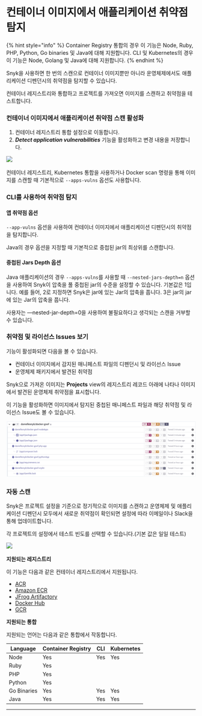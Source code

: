 # 컨테이너 이미지에서 애플리케이션 취약점 탐지

{% hint style="info" %}
Container Registry 통합의 경우 이 기능은 Node, Ruby, PHP, Python, Go binaries 및 Java에 대해 지원합니다. CLI 및 Kubernetes의 경우 이 기능은 Node, Golang 및 Java에 대해 지원합니다.
{% endhint %}

Snyk을 사용하면 한 번의 스캔으로 컨테이너 이미지뿐만 아니라 운영체제에서도 애플리케이션 디펜던시의 취약점을 탐지할 수 있습니다.

컨테이너 레지스트리와 통합하고 프로젝트를 가져오면 이미지를 스캔하고 취약점을 테스트합니다.

### 컨테이너 이미지에서 애플리케이션 취약점 스캔 활성화

1. 컨테이너 레지스트리 통합 설정으로 이동합니다.
2. _**Detect application vulnerabilities**_ 기능을 활성화하고 변경 내용을 저장합니다.

![](../../../.gitbook/assets/detect-app-vulns.png)

컨테이너 레지스트리, Kubernetes 통합을 사용하거나 Docker scan 명령을 통해 이미지를 스캔할 때 기본적으로 `--apps-vulns` 옵션도 사용합니다.

### CLI를 사용하여 취약점 탐지

#### 앱 취약점 옵션

`--app-vulns` 옵션을 사용하여 컨테이너 이미지에서 애플리케이션 디펜던시의 취약점을 탐지합니다.

Java의 경우 옵션을 지정할 때 기본적으로 중첩된 jar의 최상위를 스캔합니다.

#### 중첩된 Jars Depth 옵션

Java 애플리케이션의 경우 `--apps-vulns`를 사용할 때 `--nested-jars-depth=n` 옵션을 사용하여 Snyk이 압축을 풀 중첩된 jar의 수준을 설정할 수 있습니다. 기본값은 1입니다. 예를 들어, 2로 지정하면 Snyk은 jar에 있는 Jar의 압축을 풉니다. 3은 jar의 jar에 있는 Jar의 압축을 풉니다.

사용자는 —nested-jar-depth=0을 사용하여 불필요하다고 생각되는 스캔을 거부할 수 있습니다.

### 취약점 및 라이선스 Issues 보기

기능이 활성화되면 다음을 볼 수 있습니다.

* 컨테이너 이미지에서 감지된 매니페스트 파일의 디펜던시 및 라이선스 Issue
* 운영체제 패키지에서 발견된 취약점

Snyk으로 가져온 이미지는 **Projects** view의 레지스트리 레코드 아래에 나타나 이미지에서 발견된 운영체제 취약점을 표시합니다.

이 기능을 활성화하면 이미지에서 탐지된 중첩된 매니페스트 파일과 해당 취약점 및 라이선스 Issue도 볼 수 있습니다.

![](<../../../.gitbook/assets/mceclip2 (1) (1) (1) (3) (3) (4) (6) (1) (1) (3).png>)

### 자동 스캔

Snyk은 프로젝트 설정을 기준으로 정기적으로 이미지를 스캔하고 운영체제 및 애플리케이션 디펜던시 모두에서 새로운 취약점이 확인되면 설정에 따라 이메일이나 Slack을 통해 업데이트합니다.

각 프로젝트의 설정에서 테스트 빈도를 선택할 수 있습니다.(기본 값은 일일 테스트)

![](<../../../.gitbook/assets/mceclip3 (1).png>)

**지원되는 레지스트리**

이 기능은 다음과 같은 컨테이너 레지스트리에서 지원됩니다.

* [ACR](https://docs.snyk.io/snyk-container/image-scanning-library/acr-image-scanning)
* [Amazon ECR](https://docs.snyk.io/snyk-container/image-scanning-library/ecr-image-scanning)
* [JFrog Artifactory](https://docs.snyk.io/snyk-container/image-scanning-library/jfrog-artifactory-image-scanning)
* [Docker Hub](https://docs.snyk.io/snyk-container/image-scanning-library/docker-hub-image-scanning)
* [GCR](https://docs.snyk.io/snyk-container/image-scanning-library/gcr-image-scanning)

**지원되는 통합**

지원되는 언어는 다음과 같은 통합에서 작동합니다.

| **Language** | **Container Registry** | **CLI** | **Kubernetes** |
| ------------ | ---------------------- | ------- | -------------- |
| Node         | Yes                    | Yes     | Yes            |
| Ruby         | Yes                    |         |                |
| PHP          | Yes                    |         |                |
| Python       | Yes                    |         |                |
| Go Binaries  | Yes                    | Yes     | Yes            |
| Java         | Yes                    | Yes     | Yes            |

***
